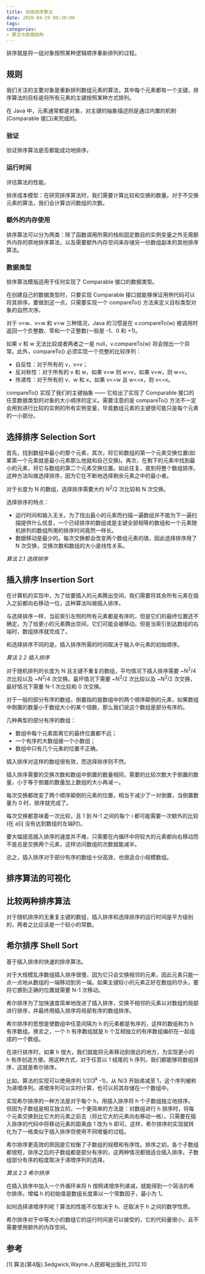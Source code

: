 ```yaml
---
title: 初级排序算法
date: 2020-04-29 00:30:00
tags:
categories:
- 算法与数据结构
---
```


排序就是将一组对象按照某种逻辑顺序重新排列的过程。

## 规则
我们关注的主要对象是重新排列数组元素的算法，其中每个元素都有一个主键。排序算法的目标是将所有元素的主键按照某种方式排列。

在 Java 中，元素通常都是对象，对主键的抽象描述则是通过内置的机制(Comparable 接口)来完成的。

### 验证
验证排序算法是否都能成功地排序。

### 运行时间
评估算法的性能。

排序成本模型：在研究排序算法时，我们需要计算比较和交换的数量。对于不交换元素的算法，我们会计算访问数组的次数。

### 额外的内存使用
排序算法可以分为两类：除了函数调用所需的栈和固定数目的实例变量之外无需额外内存的原地排序算法，以及需要额外内存空间来存储另一份数组副本的其他排序算法。

### 数据类型
排序算法模版适用于任何实现了 Comparable 接口的数据类型。

在创建自己的数据类型时，只要实现 Comparable 接口就能够保证用例代码可以将其排序。要做到这一点，只需要实现一个 compareTo() 方法来定义目标类型对象的自然次序。

对于 v\<w、v=w 和 v>w 三种情况，Java 的习惯是在 v.compareTo(w) 被调用时返回一个负整数、零和一个正整数(一般是 -1、0 和 +1)。

如果 v 和 w 无法比较或者两者之一是 null，v.compareTo(w) 将会抛出一个异常。此外，compareTo() 必须实现一个完整的比较序列：
- 自反性：对于所有的 v，v=v；
- 反对称性：对于所有的 v 和 w，如果 v\<w 则 w>v，如果 v=w，则 w=v。
- 传递性：对于所有的 v、w 和 x，如果 v<=w 且 w<=x，则 v<=x。

compareTo() 实现了我们的主键抽象 —— 它给出了实现了 Comparable 接口的任意数据类型的对象的大小顺序的定义。需要注意的是 compareTo() 方法不一定会用到进行比较的实例的所有实例变量，毕竟数组元素的主键很可能只是每个元素的一小部分。


## 选择排序 Selection Sort
首先，找到数组中最小的那个元素，其次，将它和数组的第一个元素交换位置(如果第一个元素就是最小元素那么他就和自己交换)。再次，在剩下的元素中找到最小的元素，将它与数组的第二个元素交换位置。如此往复，直到将整个数组排序。这种方法叫做选择排序，因为它在不断地选择剩余元素之中的最小者。

对于长度为 N 的数组，选择排序需要大约 N<sup>2</sup>/2 次比较和 N 次交换。

选择排序的特点：
- 运行时间和输入无关。为了找出最小的元素而扫描一遍数组并不能为下一遍扫描提供什么信息，一个已经排序的数组或是主键全部相等的数组和一个元素随机排列的数组所用的排序时间竟然一样长。
- 数据移动是最少的。每次交换都会改变两个数组元素的值，因此选择排序用了 N 次交换，交换次数和数组的大小是线性关系。

*算法 2.1 选择排序*


## 插入排序 Insertion Sort
在计算机的实现中，为了给要插入的元素腾出空间，我们需要将其余所有元素在插入之前都向右移动一位，这种算法叫做插入排序。

与选择排序一样，当前索引左侧的所有元素都是有序的，但是它们的最终位置还不确定，为了给更小的元素腾出空间，它们可能会被移动。但是当索引到达数组的右端时，数组排序就完成了。

和选择排序不同的是，插入排序所需的时间取决于输入中元素的初始顺序。

*算法 2.2 插入排序*

对于随机排列的长度为 N 且主键不重复的数组，平均情况下插入排序需要 ~N<sup>2</sup>/4 次比较以及 ~N<sup>2</sup>/4 次交换。最坏情况下需要 ~N<sup>2</sup>/2 次比较以及 ~N<sup>2</sup>/2 次交换，最好情况下需要 N-1 次比较和 0 次交换。

对于一般的部分有序的数组，倒置指的是数组中的两个顺序颠倒的元素，如果数组中倒置的数量小于数组大小的某个倍数，那么我们说这个数组是部分有序的。

几种典型的部分有序的数组：
- 数组中每个元素距离它的最终位置都不远；
- 一个有序的大数组接一个小数组；
- 数组中只有几个元素的位置不正确。

插入排序对这样的数组很有效，而选择排序则不然。

插入排序需要的交换次数和数组中倒置的数量相同，需要的比较次数大于倒置的数量，小于等于倒置的数量加上数组的大小再减一。

每次交换都改变了两个顺序颠倒的元素的位置，相当于减少了一对倒置，当倒置数量为 0 时，排序就完成了。

每次交换都意味着一次比较，且 1 到 N-1 之间的每个 i 都可能需要一次额外的比较(在 a\[i] 没有达到数组的左端时)。

要大幅提高插入排序的速度并不难，只需要在内循环中将较大的元素都向右移动而不是总是交换两个元素，这样访问数组的次数就能减半。

总之，插入排序对于部分有序的数组十分高效，也很适合小规模数组。


## 排序算法的可视化

## 比较两种排序算法
对于随机排序的无重复主键的数组，插入排序和选择排序的运行时间是平方级别的，两者之比应该是一个较小的常数。

## 希尔排序 Shell Sort
基于插入排序的快速的排序算法。

对于大规模乱序数组插入排序很慢，因为它只会交换相邻的元素，因此元素只能一点一点地从数组的一端移动到另一端。如果主键较小的元素正好在数组的尽头，要将它挪到正确的位置就需要 N-1 次移动。

希尔排序为了加快速度简单地改进了插入排序，交换不相邻的元素以对数组的局部进行排序，并最终用插入排序将局部有序的数组排序。

希尔排序的思想是使数组中任意间隔为 h 的元素都是有序的，这样的数组称为 h 有序数组。换言之，一个 h 有序数组就是 h 个互相独立的有序数组编织在一起组成的一个数组。

在进行排序时，如果 h 很大，我们就能将元素移动到很远的地方，为实现更小的 h 有序创造方便。用这种方式，对于任意以 1 结尾的 h 序列，我们都能够将数组排序，这就是希尔排序。

比如，算法的实现可以使用序列 1/2(3<sup>k</sup> -1)，从 N/3 开始递减至 1，这个序列被称为递增序列。递增序列可以实时计算，也可以将其存储在一个数组中。

实现希尔排序的一种方法是对于每个 h，用插入排序将 h 个子数组独立地排序。但因为子数组是相互独立的，一个更简单的方法是：对数组进行 h 排序时，将每个元素交换到比它大的元素之前去（将比它大的元素向右移动一格）。只需要在插入排序的代码中将移动元素的距离由 1 改为 h 即可。这样，希尔排序的实现就转化为了一格类似于插入排序但使用不同增量的过程。

希尔排序更高效的原因是它权衡了子数组的规模和有序性。排序之初，各个子数组都很短，排序之后的子数组都是部分有序的，这两种情况都很适合插入排序。子数组部分有序的程度取决于递增序列的选择。

*算法 2.3 希尔排序*

在插入排序中加入一个外循环来将 h 按照递增序列递减，就能得到一个简洁的希尔排序。增幅 h 的初始值是数组长度乘以一个常数因子，最小为 1。

如何选择递增序列呢？算法的性能不仅取决于 h、还取决于 h 之间的数学性质。

希尔排序对于中等大小的数组它的运行时间是可以接受的，它的代码量很小，且不需要使用额外的内存空间。


## 参考
[1] 算法(第4版).Sedgwick,Wayne.人民邮电出版社,2012.10